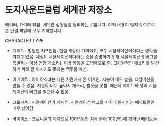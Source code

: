 # 도지사운드클럽 세계관 저장소
캐릭터, 캐릭터 타입, 세계관 설정들을 정리하는 곳입니다.
아직 내용이 많지 않으므로 본 단일 파일에 모두 기재합니다.

CHARACTER TYPE
- 메이트 
: 평범한 지구인들. 
현실 세상이 가짜이고, 모두 시뮬레이션이다라는 생각을 가지고 있음. 
세상이 시뮬레이션이다라는 것을 증명하기 위해 시뮬레이션의 버그를 촉발하는 이상 언행(개소리), 이상 행동을 고의적으로 함. 
고차원적인 개소리를 발견하기 위해 잘 마시지도 못하는 맥주를 마심.


- 이메이트
: 아이야스라는 다른 차원에서 온 이계인. 지능이 매우 높음. 
타임머신을 만들 수 있음.
지능이 너무 높아서 개소리, 뻘짓을 못함. 때문에 메이트와 달리 시뮬레이션의 버그를 일으킬 수 없음.


- 크로니움
: 시뮬레이션의 가디언.
시뮬레이션 버그를 자꾸 촉발시키는 메이트들을 매우 싫어함.


- 바이어스
: 크로니움의 계략으로 100년동안 잠에 들어 100년만에 깨어난 메이트들.
